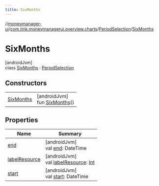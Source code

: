 ```yaml
---
title: SixMonths
---
```

//[moneymanager-ui](../../../../index.html)/[com.tink.moneymanagerui.overview.charts](../../index.html)/[PeriodSelection](../index.html)/[SixMonths](index.html)



# SixMonths



[androidJvm]\
class [SixMonths](index.html) : [PeriodSelection](../index.html)



## Constructors


| | |
|---|---|
| [SixMonths](-six-months.html) | [androidJvm]<br>fun [SixMonths](-six-months.html)() |


## Properties


| Name | Summary |
|---|---|
| [end](../end.html) | [androidJvm]<br>val [end](../end.html): DateTime |
| [labelResource](../label-resource.html) | [androidJvm]<br>val [labelResource](../label-resource.html): [Int](https://kotlinlang.org/api/latest/jvm/stdlib/kotlin/-int/index.html) |
| [start](../start.html) | [androidJvm]<br>val [start](../start.html): DateTime |

